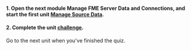 <head><base target="_blank"> </head>

#### **1. Open the next module Manage FME Server Data and Connections, and start the first unit [**Manage Source Data**](https://safe.my.trailhead.com/content/safe/modules/manage-fme-server-data-and-connections/manage-source-data?trail_id=fme-server-authoring).**

  


#### **2. Complete the unit** [**challenge**](https://safe.my.trailhead.com/content/safe/modules/manage-fme-server-data-and-connections/manage-source-data?trail_id=fme-server-authoring#challenge).

Go to the next unit when you've finished the quiz.


